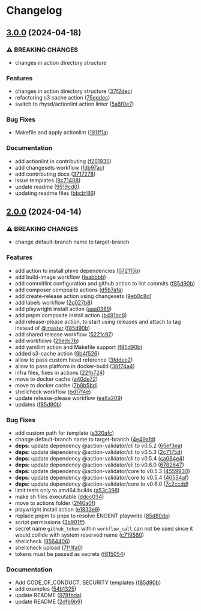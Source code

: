 # Changelog

## [3.0.0](https://github.com/wayofdev/gh-actions/compare/v2.0.0...v3.0.0) (2024-04-18)


### ⚠ BREAKING CHANGES

* changes in action directory structure

### Features

* changes in action directory structure ([37f2dec](https://github.com/wayofdev/gh-actions/commit/37f2dece47c3bf8d3d9fac39c016538cda60ec66))
* refactoring s3 cache action ([75eedec](https://github.com/wayofdev/gh-actions/commit/75eedecc9202c912a181a2727d81c56d15d095c1))
* switch to rhysd/actionlint action linter ([5a8f0e7](https://github.com/wayofdev/gh-actions/commit/5a8f0e7bf9413b7d42da6b2fdfb4746f8d5e1f99))


### Bug Fixes

* Makefile and apply actionlint ([1911f1a](https://github.com/wayofdev/gh-actions/commit/1911f1ac3d64fd118d36d922687ae22389adc0a1))


### Documentation

* add actionlint in contributing ([f261935](https://github.com/wayofdev/gh-actions/commit/f261935c2e397744bc4f38262704c1b77993e643))
* add changesets workflow ([fdb97ac](https://github.com/wayofdev/gh-actions/commit/fdb97ac72dba08e8664dc4cf5d5d849c6211b652))
* add contributing docs ([3717278](https://github.com/wayofdev/gh-actions/commit/371727831ffcb2e22b7be645df2ae364c6b8bfaa))
* issue templates ([8c71408](https://github.com/wayofdev/gh-actions/commit/8c71408868d91d4920863de403015b214afdb2c2))
* update readme ([9519cd0](https://github.com/wayofdev/gh-actions/commit/9519cd017ee5be792a2c4d609daa552d896112aa))
* updating readme files ([bbcbf86](https://github.com/wayofdev/gh-actions/commit/bbcbf8668a638f3aca34555ff19f01bee9367b18))

## [2.0.0](https://github.com/wayofdev/gh-actions/compare/v1.0.0...v2.0.0) (2024-04-14)


### ⚠ BREAKING CHANGES

* change default-branch name to target-branch

### Features

* add action to install phive dependencies ([072115b](https://github.com/wayofdev/gh-actions/commit/072115b8f7dc570a78c3c86ec7315f828c1721cd))
* add build-image workflow ([feabbbb](https://github.com/wayofdev/gh-actions/commit/feabbbb84793bd047b7eb18561a303c11bcb215d))
* add commitlint configuration and github action to lint commits ([f85d90b](https://github.com/wayofdev/gh-actions/commit/f85d90b5a8c02d43ce41a15bf4017754ab609f41))
* add composer composite actions ([d5b7afa](https://github.com/wayofdev/gh-actions/commit/d5b7afa0dbe415ce9c9b13a4b21dcb03049ca68d))
* add create-release action using changesets ([9eb0c8d](https://github.com/wayofdev/gh-actions/commit/9eb0c8d64628c5a50aa4c91d122229d79e45d484))
* add labels workflow ([2c027b8](https://github.com/wayofdev/gh-actions/commit/2c027b8c1300e7a6c8a9b0de9af6ff4e5395cefa))
* add playwright install action ([aaa0389](https://github.com/wayofdev/gh-actions/commit/aaa038944febfc411dd71f9454ba2bc117ab5d76))
* add pnpm composite install action ([b491bc8](https://github.com/wayofdev/gh-actions/commit/b491bc8a956cf6ae83f0b548fb73e03173497c6b))
* add release-please action, to start using releases and attach to tag instead of [@master](https://github.com/master) ([f85d90b](https://github.com/wayofdev/gh-actions/commit/f85d90b5a8c02d43ce41a15bf4017754ab609f41))
* add shared release workflow ([5221c97](https://github.com/wayofdev/gh-actions/commit/5221c97239019291dd9753a5c96853f0364ec92b))
* add workflows ([29edc7b](https://github.com/wayofdev/gh-actions/commit/29edc7b99f0ba36141ff1ef72638bf5bc6b46ac5))
* add yamllint action and Makefile support ([f85d90b](https://github.com/wayofdev/gh-actions/commit/f85d90b5a8c02d43ce41a15bf4017754ab609f41))
* added s3-cache action ([9b4f526](https://github.com/wayofdev/gh-actions/commit/9b4f5266340d82bd55f5db50682b4d121f4b6393))
* allow to pass custom head reference ([3fddee2](https://github.com/wayofdev/gh-actions/commit/3fddee292bd76edb19d9c0a1e6e460446f345484))
* allow to pass platform in docker-build ([38174a4](https://github.com/wayofdev/gh-actions/commit/38174a409e8d5bb48c4cac41daa0033a08e36989))
* infra files, fixes in actions ([22fb724](https://github.com/wayofdev/gh-actions/commit/22fb724df754b5da3b6502efaead6aa08c8a98cf))
* move to docker cache ([a40de72](https://github.com/wayofdev/gh-actions/commit/a40de725605966fbc7985db260d90aae4f675370))
* move to docker cache ([7b8b5bd](https://github.com/wayofdev/gh-actions/commit/7b8b5bdb5c2e4d577327c3a09a83bea58ed02cba))
* shellcheck workflow ([bd17f4e](https://github.com/wayofdev/gh-actions/commit/bd17f4eb6e87667efb17c8f87f48def7520d8332))
* update release-please workflow ([ea6a209](https://github.com/wayofdev/gh-actions/commit/ea6a209dbb1099e1f8a9746b10e3ead8bad1e62f))
* updates ([f85d90b](https://github.com/wayofdev/gh-actions/commit/f85d90b5a8c02d43ce41a15bf4017754ab609f41))


### Bug Fixes

* add custom path for template ([e320afc](https://github.com/wayofdev/gh-actions/commit/e320afc1e132c34a4e3721989bd0eadbac0f43c4))
* change default-branch name to target-branch ([4e49afd](https://github.com/wayofdev/gh-actions/commit/4e49afdf8c6de67889709ad2fee441059bf7bf29))
* **deps:** update dependency @action-validator/cli to v0.5.2 ([65ef3ea](https://github.com/wayofdev/gh-actions/commit/65ef3eaa1668d3bd7cd906455a6bd1673865e8b2))
* **deps:** update dependency @action-validator/cli to v0.5.3 ([2c7175d](https://github.com/wayofdev/gh-actions/commit/2c7175dae5ac12d40d3f8c1146cd03e9bdf89a62))
* **deps:** update dependency @action-validator/cli to v0.5.4 ([ca064e4](https://github.com/wayofdev/gh-actions/commit/ca064e443128933631aabebcd004f76f3cface93))
* **deps:** update dependency @action-validator/cli to v0.6.0 ([6782647](https://github.com/wayofdev/gh-actions/commit/67826479c5009ae9f2d54bdc1df22ece4c6f8377))
* **deps:** update dependency @action-validator/core to v0.5.3 ([4559930](https://github.com/wayofdev/gh-actions/commit/4559930b37aba2e311bc342fb223f39b4888eaf6))
* **deps:** update dependency @action-validator/core to v0.5.4 ([40554af](https://github.com/wayofdev/gh-actions/commit/40554af73bed2e514a879d31fc9f0a9aa4c9fb28))
* **deps:** update dependency @action-validator/core to v0.6.0 ([7c2ccdd](https://github.com/wayofdev/gh-actions/commit/7c2ccddfe2721f6d9a5f6e2530e18cbcab3f414d))
* limit tests only to amd64 builds ([a53c398](https://github.com/wayofdev/gh-actions/commit/a53c3983ab12a86349b4b7f8f340ca4e08c78a7b))
* make sh files executable ([ddcc034](https://github.com/wayofdev/gh-actions/commit/ddcc0344f0dbf5483bbb44bba8c9f063bf58803f))
* move to actions folder ([2f40a0f](https://github.com/wayofdev/gh-actions/commit/2f40a0f2aa480ca3d76e4033b1df27b36ad64ed9))
* playwright install action ([e1833e9](https://github.com/wayofdev/gh-actions/commit/e1833e94b29532a2df17173075c4c05b64da4d1d))
* replace pnpm to pnpx to resolve ENOENT playwrite ([85d80da](https://github.com/wayofdev/gh-actions/commit/85d80dae1f19ef9e802a1a3f868491b641a18f8c))
* script permissions ([3b901ff](https://github.com/wayofdev/gh-actions/commit/3b901ffd2e50000f72bca873d6c52178fcf43943))
* secret name `github_token` within `workflow_call` can not be used since it would collide with system reserved name ([c719560](https://github.com/wayofdev/gh-actions/commit/c71956004c5ff5f16dde27866eea380b46b09dd1))
* shellcheck ([8564406](https://github.com/wayofdev/gh-actions/commit/8564406a4acb4632638c4d37ac10709fd1981e71))
* shellcheck upload ([7f11fa0](https://github.com/wayofdev/gh-actions/commit/7f11fa0b125343f832b14a40c04faa3d3e7a57c0))
* tokens must be passed as secrets ([f615054](https://github.com/wayofdev/gh-actions/commit/f615054bc5cfcc2a3a928c736a6143282c99dfd2))


### Documentation

* Add CODE_OF_CONDUCT, SECURITY templates ([f85d90b](https://github.com/wayofdev/gh-actions/commit/f85d90b5a8c02d43ce41a15bf4017754ab609f41))
* add examples ([54b1325](https://github.com/wayofdev/gh-actions/commit/54b13251bc0f3efa060d942a52b322bb5a3b2a6b))
* update README ([978fbda](https://github.com/wayofdev/gh-actions/commit/978fbdaab348cc9b49c99cf61b8b40bb9b9a874c))
* update README ([2dfb9b9](https://github.com/wayofdev/gh-actions/commit/2dfb9b915efb608f1c141c9945b01cc8e41c29e9))
